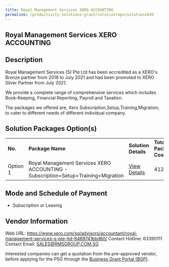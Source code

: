 ```yaml
---
title: Royal Management Services XERO ACCOUNTING
permalink: /productivity-solutions-grant/solutionrepo/solution2649
---
```


## Royal Management Services XERO ACCOUNTING

## Description

Royal Management Services (S) Pte Ltd has been accredited as a XERO's Bronze partner from 2018 to July 2021 and had been promoted to XERO Silver Partner from July 2021.

We provide a complete range of comprehensive services which includes Book-Keeping, Financial Reporting, Payroll and Taxation.

The packages we offered are, Xero Subscription,Setup,Training,Migration; to cater to different needs of different individual company.

## Solution Packages Option(s)

<table>
<tr>
<td><b>No.</b></td>
<td><b>Package Name</b></td>
<td><b>Solution Details</b></td>
<td><b>Total Package Cost</b></td>
<td><b>Total Qualifying</b></td>
</tr>
<tr>
<td>Option 1</td>
<td>Royal Management Services XERO ACCOUNTING - Subscription+Setup+Training+Migration</td>
<td><a href='https://www.gobusiness.gov.sg/images/psg/ROYAL_MANAGEMENT_20210283_Desensitised_Annex_3_Part_5.pdf'>View Details</a></td>
<td>4128</td>
<td>4125</td>
</tr>
</table>

## Mode and Schedule of Payment

 - Subscription or Leasing

## Vendor Information

 Web URL: https://www.xero.com/sg/advisors/accountant/royal-management-services-s-pte-ltd-8469741bbd60/ 
Contact Hotline: 63390111 
Contact Email: SALES@RMSGROUP.COM.SG 


Interested companies can get a quotation from the pre-approved vendor, before applying for the PSG through the <a href='https://www.businessgrants.gov.sg/'>Business Grant Portal (BGP)</a>.
<script src="/jquery/resize-tables.js"></script>
